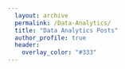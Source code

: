 ```yaml
---
  layout: archive
  permalink: /Data-Analytics/
  title: "Data Analytics Posts"
  author_profile: true
  header:
    overlay_color: "#333"
---
```

